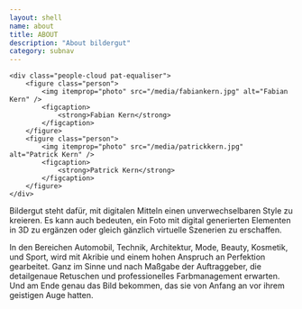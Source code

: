 ```yaml
---
layout: shell
name: about
title: ABOUT
description: "About bildergut"
category: subnav
---
```


<div class="container">

    <div class="people-cloud pat-equaliser">
        <figure class="person">
            <img itemprop="photo" src="/media/fabiankern.jpg" alt="Fabian Kern" />
            <figcaption>
                <strong>Fabian Kern</strong>
            </figcaption>
        </figure>
        <figure class="person">
            <img itemprop="photo" src="/media/patrickkern.jpg" alt="Patrick Kern" />
            <figcaption>
                <strong>Patrick Kern</strong>
            </figcaption>
        </figure>
    </div>

<!-- <img src="/media/kern.png" class="hero">
<p class="hero-subtext">Fabian und Patrick Kern</p>
 -->
<p>Bildergut steht dafür, mit digitalen Mitteln einen unverwechselbaren Style zu kreieren. Es kann auch bedeuten, ein Foto mit digital generierten Elementen
in 3D zu ergänzen oder gleich gänzlich virtuelle Szenerien zu erschaffen.</p>

<p>In den Bereichen Automobil, Technik, Architektur, Mode, Beauty, Kosmetik, und Sport, wird mit Akribie und einem hohen Anspruch an Perfektion gearbeitet.
Ganz im Sinne und nach Maßgabe der Auftraggeber, die detailgenaue Retuschen und professionelles Farbmanagement erwarten. Und am Ende genau das
Bild bekommen, das sie von Anfang an vor ihrem geistigen Auge hatten.</p>

</div>

